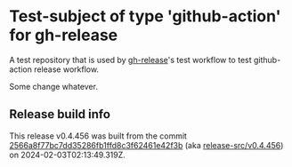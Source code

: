 # Test-subject of type 'github-action' for gh-release

A test repository that is used by [gh-release](https://github.com/kattecon/gh-release)'s test workflow to test github-action release workflow.

Some change whatever.


## Release build info

This release v0.4.456 was built from the commit [2566a8f77bc7dd35286fb1ffd8c3f62461e42f3b](https://github.com/kattecon/gh-release-test-ga/tree/2566a8f77bc7dd35286fb1ffd8c3f62461e42f3b) (aka [release-src/v0.4.456](https://github.com/kattecon/gh-release-test-ga/tree/release-src/v0.4.456)) on 2024-02-03T02:13:49.319Z.
        